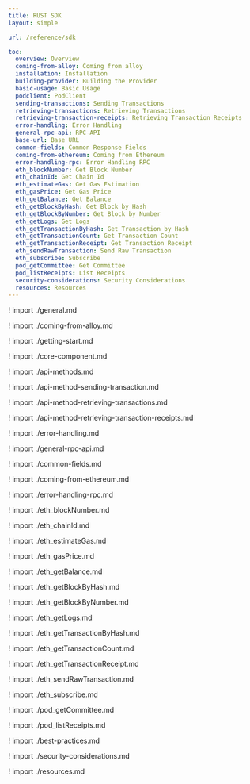 ```yaml
---
title: RUST SDK
layout: simple

url: /reference/sdk

toc:
  overview: Overview
  coming-from-alloy: Coming from alloy
  installation: Installation
  building-provider: Building the Provider
  basic-usage: Basic Usage
  podclient: PodClient
  sending-transactions: Sending Transactions
  retrieving-transactions: Retrieving Transactions
  retrieving-transaction-receipts: Retrieving Transaction Receipts
  error-handling: Error Handling
  general-rpc-api: RPC-API
  base-url: Base URL
  common-fields: Common Response Fields
  coming-from-ethereum: Coming from Ethereum
  error-handling-rpc: Error Handling RPC
  eth_blockNumber: Get Block Number
  eth_chainId: Get Chain Id
  eth_estimateGas: Get Gas Estimation
  eth_gasPrice: Get Gas Price
  eth_getBalance: Get Balance
  eth_getBlockByHash: Get Block by Hash
  eth_getBlockByNumber: Get Block by Number
  eth_getLogs: Get Logs
  eth_getTransactionByHash: Get Transaction by Hash
  eth_getTransactionCount: Get Transaction Count
  eth_getTransactionReceipt: Get Transaction Receipt
  eth_sendRawTransaction: Send Raw Transaction
  eth_subscribe: Subscribe
  pod_getCommittee: Get Committee
  pod_listReceipts: List Receipts
  security-considerations: Security Considerations
  resources: Resources
---
```


! import ./general.md

! import ./coming-from-alloy.md

! import ./getting-start.md

! import ./core-component.md

! import ./api-methods.md

! import ./api-method-sending-transaction.md

! import ./api-method-retrieving-transactions.md

! import ./api-method-retrieving-transaction-receipts.md

! import ./error-handling.md

! import ./general-rpc-api.md

! import ./common-fields.md

! import ./coming-from-ethereum.md

! import ./error-handling-rpc.md

! import ./eth_blockNumber.md

! import ./eth_chainId.md

! import ./eth_estimateGas.md

! import ./eth_gasPrice.md

! import ./eth_getBalance.md

! import ./eth_getBlockByHash.md

! import ./eth_getBlockByNumber.md

! import ./eth_getLogs.md

! import ./eth_getTransactionByHash.md

! import ./eth_getTransactionCount.md

! import ./eth_getTransactionReceipt.md

! import ./eth_sendRawTransaction.md

! import ./eth_subscribe.md

! import ./pod_getCommittee.md

! import ./pod_listReceipts.md

! import ./best-practices.md

! import ./security-considerations.md

! import ./resources.md
